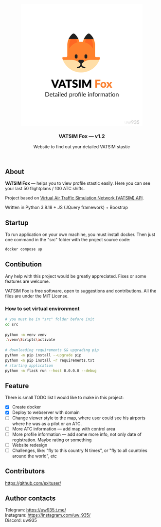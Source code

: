 <br>
<p align="center">
    <img align="center" src="media/cover.png">
    <h3 align="center">VATSIM Fox — v1.2</h3>
    <p align="center">Website to find out your detailed VATSIM stastic</p>
</p>
<br>

## About
**VATSIM Fox** — helps you to view profile stastic easily. Here you can see your last 50 flightplans / 100 ATC shifts.

Project based on [Virtual Air Traffic Simulation Network (VATSIM) API](https://vatsim.dev/).

Written in Python 3.8.18 + JS (JQuery framework) + Boostrap

## Startup
To run application on your own machine, you must install docker. Then just one command in the "src" folder with the project source code:

```bash
docker compose up
```

## Contibution
Any help with this project would be greatly appreciated. Fixes or some features are welcome.

VATSIM Fox is free software, open to suggestions and contributions. All the files are under the MIT License.

### How to set virtual environment

```bash
# you must be in "src" folder before init
cd src

python -m venv venv
.\venv\Scripts\activate

# downloading requirements && upgrading pip
python -m pip install --upgrade pip
python -m pip install -r requirements.txt
# starting application
python -m flask run --host 0.0.0.0 --debug
```

## Feature
There is small TODO list I would like to make in this project:

- [x] Create docker
- [x] Deploy to webserver with domain
- [ ] Change viewer style to the map, where user could see his airports where he was as a pilot or an ATC.
- [ ] More ATC information — add map with control area
- [ ] More profile information — add some more info, not only date of registration. Maybe rating or something
- [ ] Website redesign
- [ ] Challenges, like: "fly to this country N times", or "fly to all countries around the world", etc

## Contributors
https://github.com/exituser/

## Author contacts
Telegram: https://uw935.t.me/<br>
Instagram: https://instagram.com/uw_935/<br>
Discord: uw935